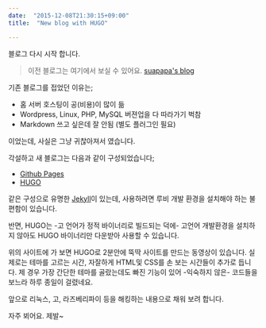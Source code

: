 ```yaml
---
date:  "2015-12-08T21:30:15+09:00"
title:  "New blog with HUGO"

---
```


블로그 다시 시작 합니다.

> 이전 블로그는 여기에서 보실 수 있어요.
> [suapapa's blog](http://www.suapapa.net)

기존 블로그를 접었던 이유는;

* 홈 서버 호스팅이 공(비용)이 많이 듦
* Wordpress, Linux, PHP, MySQL 버젼업을 다 따라가기 벅참
* Markdown 쓰고 싶은데 잘 안됨 (별도 플러그인 필요)

이었는데, 사실은 그냥 귀찮아져서 였습니다.

각설하고 새 블로그는 다음과 같이 구성되었습니다;

* [Github Pages](https://pages.github.com/)
* [HUGO](https://gohugo.io/)

같은 구성으로 유명한 [Jekyll](https://jekyllrb.com/)이 있는데,
사용하려면 루비 개발 환경을 설치해야 하는 불편함이 있습니다.

반면, HUGO는 -고 언어가 정적 바이너리로 빌드되는 덕에-
고언어 개발환경을 설치하지 않아도 HUGO 바이너리만 다운받아
사용할 수 있습니다.

위의 사이트에 가 보면 HUGO로 2분안에 뚝딱 사이트를 만드는
동영상이 있습니다. 실제로는 테마를 고르는 시간, 자잘하게
HTML및 CSS를 손 보는 시간들이 추가로 듭니다. 제 경우
가장 간단한 테마를 골랐는데도 빠진 기능이 있어 -익숙하지 않은-
코드들을 보느라 하루 종일이 걸렸네요.

앞으로 리눅스, 고, 라즈베리파이 등을 해킹하는 내용으로
채워 보려 합니다.

자주 뵈어요. 제발~
